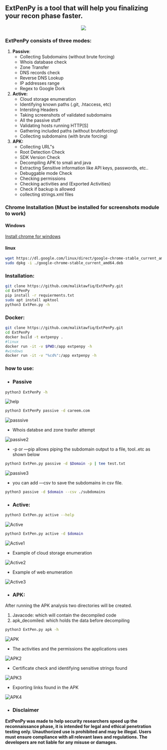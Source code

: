 ## ExtPenPy is a tool that will help you finalizing your recon phase faster.

<p align="center">
  <img src="imgs/logo.png" />
</p>


### ExtPenPy consists of three modes:

1. **Passive**:
    - Collecting Subdomains (without brute forcing)
    - Whois database check
    - Zone Transfer
    - DNS records check
    - Reverse DNS Lookup
    - IP addresses range
    - Regex to Google Dork
2. **Active:** 
    - Cloud storage enumeration
    - Identifying known paths (.git, .htaccess, etc)
    - Intersting Headers
    - Taking screenshots of validated subdomains
    - All the passive stuff
    - Validating hosts running HTTP[S] 
    - Gathering included paths (without bruteforcing)
    - Collecting subdomains (with brute forcing)
3. **APK:**
    - Collecting URL"s
    - Root Detection Check
    - SDK Version Check
    - Decompiling APK to smali and java
    - Extracting Sensitive information like API keys, passwords, etc..
    - Debuggable mode Check
    - Checking permissions
    - Checking activities and (Exported Activities)
    - Check if  backup is allowed
    - collecting strings.xml files
### Chrome Installation (Must be installed for screenshots module to work)
#### Windows
<a href="https://www.google.com/chrome/next-steps.html?installdataindex=empty&statcb=1&defaultbrowser=0#">Install chrome for windows</a>

  
#### linux
```bash
wget https://dl.google.com/linux/direct/google-chrome-stable_current_amd64.deb
sudo dpkg -i ./google-chrome-stable_current_amd64.deb
```

### Installation:

```bash
git clone https://github.com/maliktawfiq/ExtPenPy.git
cd ExtPenPy
pip install -r requierments.txt
sudo apt install apktool
python3 ExtPen.py -h
```

### Docker:

```bash
git clone https://github.com/maliktawfiq/ExtPenPy.git
cd ExtPenPy
docker build -t extpenpy .
#linux
docker run -it -v $PWD:/app extpenpy -h
#windows
docker run -it -v "%cd%":/app extpenpy -h
```

### how to use:

- ### **Passive**

```bash
python3 ExtPenPy -h
```

![help](imgs/Untitled1.png)

```bash
python3 ExtPenPy passive -d careem.com
```

![passsive](imgs/Untitled2.png)


- Whois databse and zone trasfer attempt

![passive2](imgs/Untitled4.png)

- -p or —pip allows piping the subdomain output to a file, tool..etc as shown below

```bash
python3 ExtPen.py passive -d $Domain -p | tee test.txt
```
![passive3](imgs/Untitled3.png)

- you can add —csv to save the subdomains in csv file.

```bash
python3 passive -d $domain --csv ./subdomains
```

- ### **Active:**

```bash
python3 ExtPen.py active --help
```
![Active](imgs/Untitled5.png)

```bash
python3 ExtPen.py active -d $domain
```

![Active1](imgs/Untitled6.png)

- Example of cloud storage enumeration

![Active2](imgs/Untitled7.png)

- Example of web enumeration

![Active3](imgs/Untitled8.png)

- ### **APK:**
After running the APK analysis two directories will be created. 

1. Javacode: which will contain the decompiled code
2. apk_decomiled: which holds the data before decompiling

```bash
python3 ExtPen.py apk -h
```
![APK](imgs/Untitled9.png)

- The activities and the permissions the applications uses

![APK2](imgs/Untitled10.png)

- Certificate check and identifying sensitive strings found

![APK3](imgs/Untitled11.png)

- Exporting links found in the APK

![APK4](imgs/Untitled12.png)


- ### **Disclaimer**
**ExtPenPy was made to help security researchers speed up the reconnaissance phase, it is intended for legal and ethical penetration testing only. Unauthorized use is prohibited and may be illegal. Users must ensure compliance with all relevant laws and regulations. The developers are not liable for any misuse or damages.**
